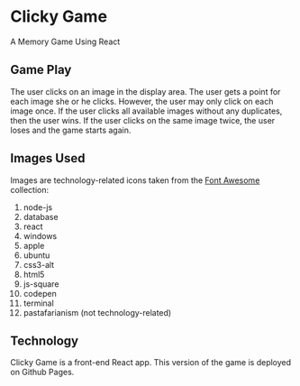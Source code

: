 # Clicky Game
A Memory Game Using React

## Game Play
The user clicks on an image in the display area. The user gets a point for each image she or he clicks. However, the user may only click on each image once. If the user clicks all available images without any duplicates, then the user wins. If the user clicks on the same image twice, the user loses and the game starts again.

## Images Used
Images are technology-related icons taken from the [Font Awesome](https://fontawesome.com/) collection:

1. node-js
2. database
3. react
4. windows
5. apple
6. ubuntu
7. css3-alt
8. html5
9. js-square
10. codepen
11. terminal
12. pastafarianism (not technology-related)

## Technology

Clicky Game is a front-end React app. This version of the game is deployed on Github Pages.
